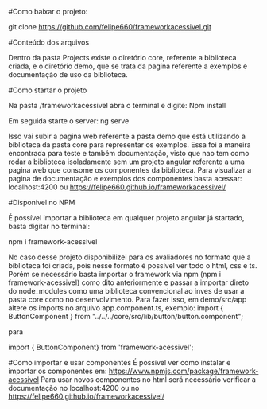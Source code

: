 #Como baixar o projeto:

git clone https://github.com/felipe660/frameworkacessivel.git

#Conteúdo dos arquivos

Dentro da pasta Projects existe o diretório core, referente a biblioteca criada, e o diretório demo, 
que se trata da pagina referente a exemplos e documentação de uso da biblioteca.

#Como startar o projeto

Na pasta /frameworkacessivel abra o terminal e digite:
Npm install

Em seguida starte o server:
ng serve

Isso vai subir a pagina web referente a pasta demo que está utilizando a biblioteca da pasta core para representar os exemplos.
Essa foi a maneira encontrada para teste e também documentação, visto que nao tem como rodar a biblioteca isoladamente sem um projeto 
angular referente a uma pagina web que consome os componentes da biblioteca.
Para visualizar a pagina de documentação e exemplos dos componentes basta acessar:
localhost:4200 ou https://felipe660.github.io/frameworkacessivel/

#Disponivel no NPM

É possível importar a biblioteca em qualquer projeto angular já startado,
basta digitar no terminal:

npm i framework-acessivel

No caso desse projeto disponibilizei para os avaliadores no formato que a biblioteca foi criada, pois nesse formato é possível ver todo o html, css e ts.
Porém se necessário basta importar o framework via npm (npm i framework-acessivel) como dito anteriormente e passar a importar direto do node_modules 
como uma biblioteca convencional ao inves de usar a pasta core como no desenvolvimento.
Para fazer isso, em demo/src/app altere os imports no arquivo app.component.ts, exemplo:
import { ButtonComponent } from "../../../core/src/lib/button/button.component";

para 

import { ButtonComponent} from 'framework-acessivel';

#Como importar e usar componentes
É possível ver como instalar e importar os componentes em: https://www.npmjs.com/package/framework-acessivel
Para usar novos componentes no html será necessário verificar a documentação no localhost:4200 ou no https://felipe660.github.io/frameworkacessivel/